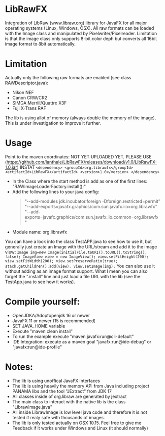 # LibRawFX
Integration of LibRaw (www.libraw.org) library for JavaFX for all major operating systems (Linux, Windows, OSX). 
All raw formats can be loaded with the Image class and manipulated by Pixelwriter/Pixelreader. Limitation is that the image class only supports 8-bit color deph but converts all 16bit image format to 8bit automatically.

# Limitation
Actually only the following raw formats are enabled (see class RAWDescriptor.java):
- Nikon NEF
- Canon CRW/CR2
- SIMGA Merrill/Quattro X3F
- Fuji X-Trans RAF

The lib is using allot of memory (always double the memory of the image). This is under investigation to improve it further. 

# Usage
Point to the maven coordinates:
NOT YET UPLOADED YET, PLEASE USE (https://github.com/lanthale/LibRawFX/releases/download/v1.0/LibRawFX-1.0.jar) INSTAT
`<dependency>
    <groupId>org.librawfx</groupId>
    <artifactId>LibRawFX</artifactId>
    <version>1.0</version>
</dependency>`

- In the Class where the start method is add as one of the first lines:
     "RAWImageLoaderFactory.install();"
- Add the following lines to your java config:
     > "--add-modules jdk.incubator.foreign -Dforeign.restricted=permit"
     > "--add-exports=javafx.graphics/com.sun.javafx.iio=org.librawfx"
     > "--add-exports=javafx.graphics/com.sun.javafx.iio.common=org.librawfx"
- Module name: org.librawfx


You can have a look into the class TestAPP.java to see how to use it, but generally just create an Image with the URL/stream and add it to the image view:
  `Image img=new Image(initialFile.toURI().toURL().toString(), false);
  ImageView view = new ImageView();
  view.setFitHeight(200);
  view.setFitWidth(200);
  view.setPreserveRatio(true);
  stack.getChildren().add(view);
  view.setImage(img);`
You can also use it without adding as an image format support. What I mean you can also forget the ".install" line and just load a file URL with the lib (see the TestApp.java to see how it works).

# Compile yourself:
- OpenJDKA/Adoptopenjdk 16 or newer
- JavaFX 11 or newer (15 is recommended)
- SET JAVA_HOME variable
- Execute "maven clean install"
- To run the example execute "maven javafx:run@cli-default"
- IDE Integration: execute as a maven goal "javafx:run@ide-debug" or "javafx:run@ide-profile" 

# Notes:
- The lib is using unoffical JavaFX interfaces
- The lib is using heavily the memory API from Java including project PANAMA libs and the tool "JExtract" from JDK 17
- All classes inside of org.libraw are generated by jextract
- The main class to interact with the native lib is the class "LibrawImage.java"
- All inside LibrawImage is low level java code and therefore it is not tested if realy safe with thousands of images.
- The lib is only tested actually on OSX 10.15. Feel free to give me Feedback if it works under Windows and Linux (it should normally)
     
